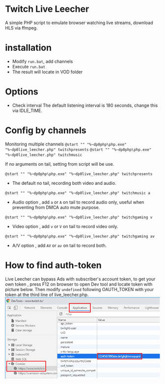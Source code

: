 # Twitch Live Leecher

A simple PHP script to emulate browser watching live streams, download HLS via ffmpeg.

# installation

- Modify `run.bat`, add channels
- Execute `run.bat`
- The result will locate in VOD folder

# Options

- Check interval
The default listening interval is 180 seconds, change this via IDLE_TIME.

# Config by channels 
Monitoring multiple channels
`@start "" "%~dp0php\php.exe" "%~dp0live_leecher.php" twitchpresents`
`@start "" "%~dp0php\php.exe" "%~dp0live_leecher.php" twitchmusic`

If no arguments on tail, setting from script will be use.


`@start "" "%~dp0php\php.exe" "%~dp0live_leecher.php" twitchpresents`

- The default no tail, recording both video and audio.



`@start "" "%~dp0php\php.exe" "%~dp0live_leecher.php" twitchmusic a`

- Audio option , add `a` or `A` on tail to record audio only, useful when preventing from DMCA auto mute purpose.



`@start "" "%~dp0php\php.exe" "%~dp0live_leecher.php" twitchgaming v`

- Video option , add `v` or `V` on tail to record video only.



`@start "" "%~dp0php\php.exe" "%~dp0live_leecher.php" twitchgaming av`

- A/V option , add `AV` or `av` on tail to record both.

# How to find auth-token 
Live Leecher can bypass Ads with subscriber's account token, to get your own token , press F12 on browser to open Dev tool and locate token with picture below.
Then modify `undefined` following OAUTH_TOKEN with your token at the third line of live_leecher.php.
![image](https://github.com/youcantgetme/TwitchLiveLeecher/blob/master/auth-token.png)